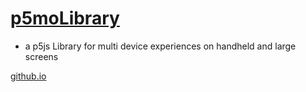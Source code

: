 # [p5moLibrary](https://github.com/molab-itp/p5moLibrary)

- a p5js Library for multi device experiences on handheld and large screens

[github.io](https://molab-itp.github.io/p5moLibrary/src?v=32)
